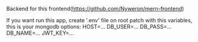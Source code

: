 Backend for this frontend(https://github.com/Nyweron/mern-frontend)

If you want run this app, create '.env' file on root patch with this variables, this is your mongodb options:
HOST=...
DB_USER=...
DB_PASS=...
DB_NAME=...
JWT_KEY=...
